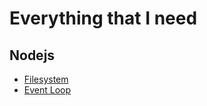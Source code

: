 # Everything that I need


## Nodejs

- [Filesystem](nodejs/filesystem.md)
- [Event Loop](nodejs/eventloop.md)



